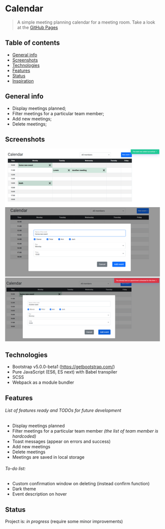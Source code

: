 # Calendar

> A simple meeting planning calendar for a meeting room.
> Take a look at the [GitHub Pages](https://ic3top.github.io/Calendar-for-Ciklum/dist/)


## Table of contents
* [General info](#general-info)
* [Screenshots](#screenshots)
* [Technologies](#technologies)
* [Features](#features)
* [Status](#status)
* [Inspiration](#inspiration)

## General info

  - Display meetings planned;
  - Filter meetings for a particular team member;
  - Add new meetings;
  - Delete meetings;

## Screenshots
![Example screenshot1](./src/img/screenshot_view.png)
![Example screenshot2](./src/img/screenshot_success.png)
![Example screenshot3](./src/img/screenshot_error.png)

## Technologies
* Bootstrap v5.0.0-beta1 (https://getbootstrap.com/)
* Pure JavaScript (ES6, ES next) with Babel transpiler 
* SCSS
* Webpack as a module bundler


## Features
###### List of features ready and TODOs for future development
* Display meetings planned
* Filter meetings for a particular team member _(the list of team member is hardcoded)_
* Toast messages (appear on errors and success)
* Add new meetings
* Delete meetings
* Meetings are saved in local storage

###### To-do list:
* Custom confirmation window on deleting (instead confirm function)
* Dark theme
* Event description on hover

## Status
Project is: _in progress_ (require some minor improvements)


